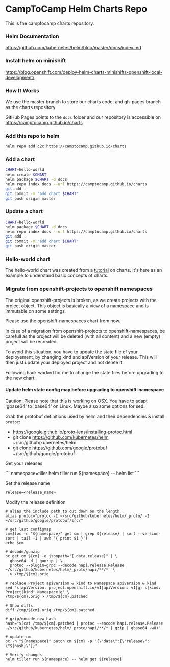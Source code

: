 # CampToCamp Helm Charts Repo

This is the camptocamp charts repository.

### Helm Documentation

https://github.com/kubernetes/helm/blob/master/docs/index.md

### Install helm on minishift

https://blog.openshift.com/deploy-helm-charts-minishifts-openshift-local-development/

### How It Works

We use the master branch to store our charts code, and gh-pages branch as the charts repository.

GitHub Pages points to the `docs` folder and our repository is accessible on https://camptocamp.github.io/charts

### Add this repo to helm

```
helm repo add c2c https://camptocamp.github.io/charts
```

### Add a chart

```bash
CHART=hello-world
helm create $CHART
helm package $CHART -d docs
helm repo index docs --url https://camptocamp.github.io/charts
git add .
git commit -m "add chart $CHART"
git push origin master
```

### Update a chart

```bash
CHART=hello-world
helm package $CHART -d docs
helm repo index docs --url https://camptocamp.github.io/charts
git add .
git commit -m "add chart $CHART"
git push origin master
```

### Hello-world chart

The hello-world chart was created from a [tutorial](https://hackernoon.com/the-missing-ci-cd-kubernetes-component-helm-package-manager-1fe002aac680) on charts. It's here as an example to understand basic concepts of charts.

### Migrate from openshift-projects to openshift namespaces

The original openshift-projects is broken, as we create projects with the project object.
This object is basically a view of a namespace and is immutable on some settings.

Please use the openshift-namespaces chart from now.

In case of a migration from openshift-projects to openshift-namespaces, be carefull as the project will be deleted (with all content) and a new (empty) project will be recreated.

To avoid this situation, you have to update the state file of your deployement, by changing kind and apiVersion of your release. This will then just update your deployed project and not delete it.

Following hack worked for me to change the state files before upgrading to the new chart:

#### Update helm state config map before upgrading to openshift-namespace

Caution:
Please note that this is working on OSX. You have to adapt 'gbase64' to 'base64' on Linux.
Maybe also some options for sed.

Grab the protobuf definitions used by helm and their dependencies & install `protoc`:
- https://google.github.io/proto-lens/installing-protoc.html
- git clone https://github.com/kubernetes/helm ~/src/github/kubernetes/helm
- git clone https://github.com/google/protobuf ~/src/github/google/protobuf

Get your releases

´´´
namespace=tiller
helm tiller run ${namespace} -- helm list
´´´

Set the release name

```
release=<release_name>
```

Modify the release definition

```
# alias the include path to cut down on the length
alias protoc="protoc -I ~/src/github/kubernetes/helm/_proto/ -I ~/src/github/google/protobuf/src/"

# get last configmap
cm=$(oc -n "${namespace}" get cm | grep ${release} | sort --version-sort | tail -1 | awk '{ print $1 }')
echo $cm

# decode/gunzip
oc get cm ${cm} -o jsonpath="{.data.release}" | \
  gbase64 -d | gunzip | \
  protoc --plugin=grpc --decode hapi.release.Release ~/src/github/kubernetes/helm/_proto/hapi/**/*  \
  > /tmp/${cm}.orig

# replace Project apiVersion & kind to Namespace apiVersion & kind
sed 's|apiVersion: project.openshift.io/v1|apiVersion: v1|g; s|kind: Project|kind: Namespace|g' \
/tmp/${cm}.orig > /tmp/${cm}.patched

# Show diffs
diff /tmp/${cm}.orig /tmp/${cm}.patched

# gzip/encode new hash
hash="$(cat /tmp/${cm}.patched | protoc --encode hapi.release.Release ~/src/github/kubernetes/helm/_proto/hapi/**/* | gzip | gbase64 -w0)"

# update cm
oc -n "${namespace}" patch cm ${cm} -p "{\"data\":{\"release\": \"${hash}\"}}"

# Verify changes
helm tiller run ${namespace} -- helm get ${release}

```
